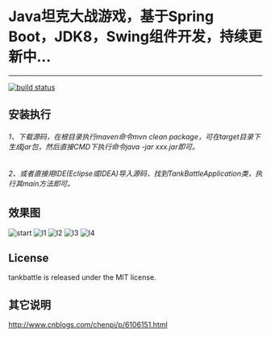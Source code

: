 # Java坦克大战游戏，基于Spring Boot，JDK8，Swing组件开发，持续更新中...
---

[![build status][travis-image]][travis-url]

[travis-image]: https://travis-ci.org/peterchenhdu/tankbattle.svg?branch=master
[travis-url]: https://travis-ci.org/peterchenhdu/tankbattle



## 安装执行
###### 1、下载源码，在根目录执行maven命令mvn clean package，可在target目录下生成jar包，然后直接CMD下执行命令java -jar xxx.jar即可。
###### 2、或者直接用IDE(Eclipse或IDEA)导入源码，找到TankBattleApplication类，执行其main方法即可。<br/>


## 效果图
![start][start-image]
![l1][l1-image]
![l2][l2-image]
![l3][l3-image]
![l4][l4-image]

[start-image]: https://github.com/peterchenhdu/tankbattle/blob/master/doc/imgs/start.jpg
[l1-image]: https://github.com/peterchenhdu/tankbattle/blob/master/doc/imgs/level1.jpg
[l2-image]: https://github.com/peterchenhdu/tankbattle/blob/master/doc/imgs/level2.jpg
[l3-image]: https://github.com/peterchenhdu/tankbattle/blob/master/doc/imgs/level3.jpg
[l4-image]: https://github.com/peterchenhdu/tankbattle/blob/master/doc/imgs/level4.jpg

## License

tankbattle is released under the MIT license.

## 其它说明
http://www.cnblogs.com/chenpi/p/6106151.html<br/>
